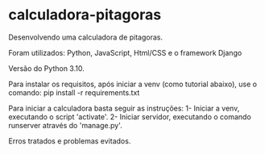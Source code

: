 # calculadora-pitagoras

Desenvolvendo uma calculadora de pitagoras.

Foram utilizados: Python, JavaScript, Html/CSS e o framework Django

Versão do Python 3.10.

Para instalar os requisitos, após iniciar a venv (como tutorial abaixo), use o comando: pip install -r requirements.txt




Para iniciar a calculadora basta seguir as instruções: 1- Iniciar a venv, executando o script 'activate'.  2- Iniciar servidor, executando o comando runserver através do 'manage.py'.




Erros tratados e problemas evitados.
